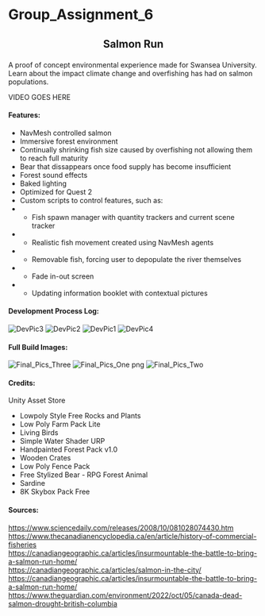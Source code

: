 # Group_Assignment_6

## <p align="center"> Salmon Run </p> 
A proof of concept environmental experience made for Swansea University.  
Learn about the impact climate change and overfishing has had on salmon populations.










VIDEO GOES HERE


#### Features:
* NavMesh controlled salmon  
* Immersive forest environment
* Continually shrinking fish size caused by overfishing not allowing them to reach full maturity  
* Bear that dissappears once food supply has become insufficient 
* Forest sound effects
* Baked lighting
* Optimized for Quest 2
* Custom scripts to control features, such as:   
* - Fish spawn manager with quantity trackers and current scene tracker 
* - Realistic fish movement created using NavMesh agents
* - Removable fish, forcing user to depopulate the river themselves
* - Fade in-out screen
* - Updating information booklet with contextual pictures

#### Development Process Log: 
![DevPic3](https://user-images.githubusercontent.com/115562974/215016450-d392558a-581f-479e-9f0d-ce723e6edd8d.jpg)
![DevPic2](https://user-images.githubusercontent.com/115562974/215016481-205957b7-57de-42a2-a456-14abf2a905cd.jpg)
![DevPic1](https://user-images.githubusercontent.com/115562974/215016491-f4618cf8-8d48-4f16-aaea-bfb28a6fa602.jpg)
![DevPic4](https://user-images.githubusercontent.com/115562974/215016496-a00896a3-4e18-4e08-bc26-9820825e9b89.jpg)





#### Full Build Images:  
![Final_Pics_Three](https://user-images.githubusercontent.com/115562974/215018891-5ee11e85-c179-479f-b02e-c0b2c8fb6966.jpg)
![Final_Pics_One png](https://user-images.githubusercontent.com/115562974/215018894-06c91037-8a5f-432c-8c3d-71ced21e827b.jpg)
![Final_Pics_Two](https://user-images.githubusercontent.com/115562974/215018895-36c514ac-5ae7-4a02-a75f-858e39c4d83d.jpg)






#### Credits:  

Unity Asset Store
* Lowpoly Style Free Rocks and Plants
* Low Poly Farm Pack Lite
* Living Birds
* Simple Water Shader URP
* Handpainted Forest Pack v1.0
* Wooden Crates
* Low Poly Fence Pack
* Free Stylized Bear - RPG Forest Animal
* Sardine
* 8K Skybox Pack Free

#### Sources:
https://www.sciencedaily.com/releases/2008/10/081028074430.htm  
https://www.thecanadianencyclopedia.ca/en/article/history-of-commercial-fisheries  
https://canadiangeographic.ca/articles/insurmountable-the-battle-to-bring-a-salmon-run-home/  
https://canadiangeographic.ca/articles/salmon-in-the-city/  
https://canadiangeographic.ca/articles/insurmountable-the-battle-to-bring-a-salmon-run-home/  
https://www.theguardian.com/environment/2022/oct/05/canada-dead-salmon-drought-british-columbia  

